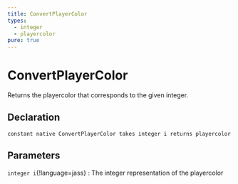 ```yaml
---
title: ConvertPlayerColor
types:
  - integer
  - playercolor
pure: true
---
```


# ConvertPlayerColor
Returns the playercolor that corresponds to the given integer.

## Declaration

```jass
constant native ConvertPlayerColor takes integer i returns playercolor
```

## Parameters
`integer i`{!language=jass}
: The integer representation of the playercolor
